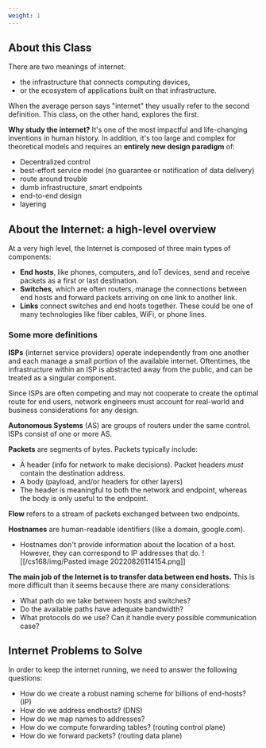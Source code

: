 ```yaml
---
weight: 1
---
```


## About this Class

There are two meanings of internet:
 - the infrastructure that connects computing devices,
 - or the ecosystem of applications built on that infrastructure.

When the average person says "internet" they usually refer to the second definition. This class, on the other hand, explores the first.

**Why study the internet?** It's one of the most impactful and life-changing inventions in human history. In addition, it's too large and complex for theoretical models and requires an **entirely new design paradigm** of:
 - Decentralized control
 - best-effort service model (no guarantee or notification of data delivery)
 - route around trouble
 - dumb infrastructure, smart endpoints
 - end-to-end design
 - layering


## About the Internet: a high-level overview
At a very high level, the Internet is composed of three main types of components:
 - **End hosts**, like phones, computers, and IoT devices, send and receive packets as a first or last destination.
 - **Switches**, which are often routers, manage the connections between end hosts and forward packets arriving on one link to another link.
 - **Links** connect switches and end hosts together. These could be one of many technologies like fiber cables, WiFi, or phone lines.


### Some more definitions
**ISPs** (internet service providers) operate independently from one another and each manage a small portion of the available internet. Oftentimes, the infrastructure within an ISP is abstracted away from the public, and can be treated as a singular component.

Since ISPs are often competing and may not cooperate to create the optimal route for end users, network engineers must account for real-world and business considerations for any design.

**Autonomous Systems** (AS) are groups of routers under the same control. ISPs consist of one or more AS.

**Packets** are segments of bytes. Packets typically include:
 - A header (info for network to make decisions). Packet headers *must* contain the destination address.
 - A body (payload, and/or headers for other layers)
 - The header is meaningful to both the network and endpoint, whereas the body is only useful to the endpoint.

**Flow** refers to a stream of packets exchanged between two endpoints.

**Hostnames** are human-readable identifiers (like a domain, google.com).
 - Hostnames don't provide information about the location of a host. However, they can correspond to IP addresses that do.
![[/cs168/img/Pasted image 20220826114154.png]]


**The main job of the Internet is to transfer data between end hosts.** This is more difficult than it seems because there are many considerations:
 - What path do we take between hosts and switches?
 - Do the available paths have adequate bandwidth?
 - What protocols do we use? Can it handle every possible communication case?


## Internet Problems to Solve
In order to keep the internet running, we need to answer the following questions:
 - How do we create a robust naming scheme for billions of end-hosts? (IP)
 - How do we address endhosts? (DNS)
 - How do we map names to addresses?
 - How do we compute forwarding tables? (routing control plane)
 - How do we forward packets? (routing data plane)

